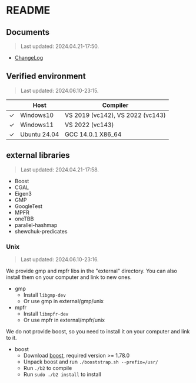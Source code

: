 # README

## Documents

> Last updated: 2024.04.21-17:50.

* [ChangeLog](./doc/Version/ChangeLog.md)

## Verified environment

> Last updated: 2024.06.10-23:15.

|        | Host         | Compiler                         |
|--------| ------------ | -------------------------------- |
|&check; | Windows10    | VS 2019 (vc142), VS 2022 (vc143) |
|&check; | Windows11    | VS 2022 (vc143)                  |
|&check; | Ubuntu 24.04 | GCC 14.0.1 X86_64                |

## external libraries

> Last updated: 2024.04.21-17:58.

* Boost
* CGAL
* Eigen3
* GMP
* GoogleTest
* MPFR
* oneTBB
* parallel-hashmap
* shewchuk-predicates

### Unix

> Last updated: 2024.06.10-23:16.

We provide gmp and mpfr libs in the "external" directory.
You can also install them on your computer and link to new ones.

* gmp
  * Install `libgmp-dev`
  * Or use gmp in external/gmp/unix
* mpfr
  * Install `libmpfr-dev`
  * Or use mpfr in external/mpfr/unix

We do not provide boost, so you need to install it on your computer and link to it.

* boost
  * Download [boost](https://www.boost.org/users/download/), required version >= 1.78.0
  * Unpack boost and run `./booststrap.sh --prefix=/usr/`
  * Run `./b2` to compile
  * Run `sudo ./b2 install` to install
